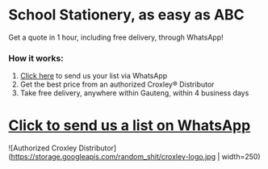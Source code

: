 # School Stationery, as easy as ABC

Get a quote in 1 hour, including free delivery, through WhatsApp!

### How it works:
1. [Click here](https://goo.gl/VbmkXo) to send us your list via WhatsApp
2. Get the best price from an authorized Croxley® Distributor
3. Take free delivery, anywhere within Gauteng, within 4 business days

# [Click to send us a list on WhatsApp](https://goo.gl/VbmkXo)

![Authorized Croxley Distributor](https://storage.googleapis.com/random_shit/croxley-logo.jpg | width=250)

